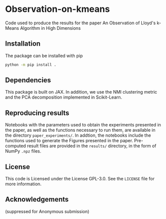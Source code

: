 # Observation-on-kmeans

Code used to produce the results for the paper An Observation of Lloyd's k-Means Algorithm in High Dimensions

## Installation

The package can be installed with pip

```bash
python -m pip install .
```

## Dependencies

This package is built on JAX. In addition, we use the NMI clustering metric and the PCA decomposition implemented in Scikit-Learn.


## Reproducing results

Notebooks with the parameters used to obtain the experiments presented in the paper, as well as the functions necessary to run them,  are available in the directory `paper_experiments/`. In addtion, the notebooks include the functions used to generate the Figures presented in the paper. Pre-computed result files are provided in the `results/` directory, in the form of NumPy `.npz` files.

## License

This code is Licensed under the License GPL-3.0. See the `LICENSE` file for more information.

## Acknowledgements

(suppressed for Anonymous submission)
